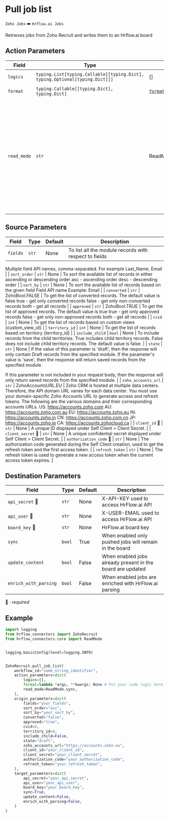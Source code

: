 # Pull job list
`Zoho Jobs` :arrow_right: `HrFlow.ai Jobs`

Retrieves jobs from Zoho Recruit and writes them to an Hrflow.ai board



## Action Parameters

| Field | Type | Default | Description |
| ----- | ---- | ------- | ----------- |
| `logics`  | `typing.List[typing.Callable[[typing.Dict], typing.Optional[typing.Dict]]]` | [] | List of logic functions |
| `format`  | `typing.Callable[[typing.Dict], typing.Dict]` | [`format_job_opening_to_hrflow`](../connector.py#L75) | Formatting function |
| `read_mode`  | `str` | ReadMode.sync | If 'incremental' then `read_from` of the last run is given to Origin Warehouse during read. **The actual behavior depends on implementation of read**. In 'sync' mode `read_from` is neither fetched nor given to Origin Warehouse during read. |

## Source Parameters

| Field | Type | Default | Description |
| ----- | ---- | ------- | ----------- |
| `fields`  | `str` | None | To list all the module records with respect to fields
Multiple field API names, comma-separated.
For example Last_Name, Email |
| `sort_order`  | `str` | None | To sort the available list of records in either ascending or descending order
asc - ascending order
desc - descending order |
| `sort_by`  | `str` | None | To sort the available list of records based on the given field
Field API name
Example: Email |
| `converted`  | `str` | ZohoBool.FALSE | To get the list of converted records.
The default value is false
true - get only converted records
false - get only non-converted records
both - get all records |
| `approved`  | `str` | ZohoBool.TRUE | To get the list of approved records.
The default value is true
true - get only approved records
false - get only non-approved records
both - get all records |
| `cvid`  | `int` | None | To get the list of records based on custom views
{custom_view_id} |
| `territory_id`  | `int` | None | To get the list of records based on territory
{territory_id} |
| `include_child`  | `bool` | None | To include records from the child territories.
True includes child territory records.
False does not include child territory records.
The default value is false. |
| `state`  | `str` | None | If the value of this parameter is 'draft', then the response will only contain Draft records from the specified module. If the parameter's value is 'save', then the response will return saved records from the specified module.

If this parameter is not included in your request body, then the response will only return saved records from the specified module. |
| `zoho_accounts_url`  | `str` | ZohoAccountsURL.EU | Zoho CRM is hosted at multiple data centers. Therefore, the API domain URL varies for each data center.
You must use your domain-specific Zoho Accounts URL to generate access and refresh tokens. The following are the various domains and their corresponding accounts URLs.
 US: https://accounts.zoho.com
 AU: https://accounts.zoho.com.au
 EU: https://accounts.zoho.eu
 IN: https://accounts.zoho.in
 CN: https://accounts.zoho.com.cn
 JP: https://accounts.zoho.jp
 CA: https://accounts.zohocloud.ca |
| `client_id` :red_circle: | `str` | None | A unique ID displayed under Self Client > Client Secret. |
| `client_secret` :red_circle: | `str` | None | A unique confidential secret displayed under Self Client > Client Secret. |
| `authorization_code` :red_circle: | `str` | None | The authorization code generated during the Self Client creation, used to get the refresh token and the first access token. |
| `refresh_token`  | `str` | None | The refresh token is used to generate a new access token when the current access token expires. |

## Destination Parameters

| Field | Type | Default | Description |
| ----- | ---- | ------- | ----------- |
| `api_secret` :red_circle: | `str` | None | X-API-KEY used to access HrFlow.ai API |
| `api_user` :red_circle: | `str` | None | X-USER-EMAIL used to access HrFlow.ai API |
| `board_key` :red_circle: | `str` | None | HrFlow.ai board key |
| `sync`  | `bool` | True | When enabled only pushed jobs will remain in the board |
| `update_content`  | `bool` | False | When enabled jobs already present in the board are updated |
| `enrich_with_parsing`  | `bool` | False | When enabled jobs are enriched with HrFlow.ai parsing |

:red_circle: : *required*

## Example

```python
import logging
from hrflow_connectors import ZohoRecruit
from hrflow_connectors.core import ReadMode


logging.basicConfig(level=logging.INFO)


ZohoRecruit.pull_job_list(
    workflow_id="some_string_identifier",
    action_parameters=dict(
        logics=[],
        format=lambda *args, **kwargs: None # Put your code logic here,
        read_mode=ReadMode.sync,
    ),
    origin_parameters=dict(
        fields="your_fields",
        sort_order="asc",
        sort_by="your_sort_by",
        converted="false",
        approved="true",
        cvid=0,
        territory_id=0,
        include_child=False,
        state="draft",
        zoho_accounts_url="https://accounts.zoho.eu",
        client_id="your_client_id",
        client_secret="your_client_secret",
        authorization_code="your_authorization_code",
        refresh_token="your_refresh_token",
    ),
    target_parameters=dict(
        api_secret="your_api_secret",
        api_user="your_api_user",
        board_key="your_board_key",
        sync=True,
        update_content=False,
        enrich_with_parsing=False,
    )
)
```